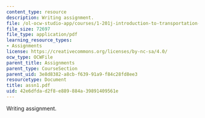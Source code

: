 ```yaml
---
content_type: resource
description: Writing assignment.
file: /ol-ocw-studio-app/courses/1-201j-introduction-to-transportation-systems-fall-2006/42e6dfdad2f8e889884a39891409561e_assn1.pdf
file_size: 72697
file_type: application/pdf
learning_resource_types:
- Assignments
license: https://creativecommons.org/licenses/by-nc-sa/4.0/
ocw_type: OCWFile
parent_title: Assignments
parent_type: CourseSection
parent_uid: 3e8d8382-a8cb-f639-91a9-f84c28fd8ee3
resourcetype: Document
title: assn1.pdf
uid: 42e6dfda-d2f8-e889-884a-39891409561e
---
```

Writing assignment.